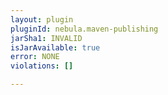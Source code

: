 ```yaml
---
layout: plugin
pluginId: nebula.maven-publishing
jarSha1: INVALID
isJarAvailable: true
error: NONE
violations: []

---
```

